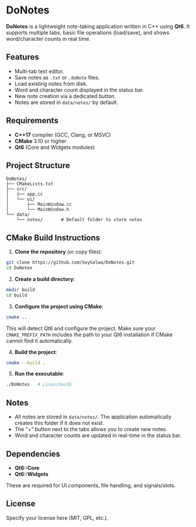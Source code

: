 # DoNotes

**DoNotes** is a lightweight note-taking application written in C++ using **Qt6**. It supports multiple tabs, basic file operations (load/save), and shows word/character counts in real time.

## Features

- Multi-tab text editor.
- Save notes as `.txt` or `.doNote` files.
- Load existing notes from disk.
- Word and character count displayed in the status bar.
- New note creation via a dedicated button.
- Notes are stored in `data/notes/` by default.

## Requirements

- **C++17** compiler (GCC, Clang, or MSVC)
- **CMake** 3.10 or higher
- **Qt6** (Core and Widgets modules)

## Project Structure

```
DoNotes/
├── CMakeLists.txt
├── src/
│   ├── app.cc
│   └── ui/
│       ├── MainWindow.cc
│       └── MainWindow.h
└── data/
    └── notes/       # Default folder to store notes
```

## CMake Build Instructions

1. **Clone the repository** (or copy files):

```bash
git clone https://github.com/SoySalwa/DoNotes.git
cd DoNotes
```

2. **Create a build directory**:

```bash
mkdir build
cd build
```

3. **Configure the project using CMake**:

```bash
cmake ..
```

This will detect Qt6 and configure the project. Make sure your `CMAKE_PREFIX_PATH` includes the path to your Qt6 installation if CMake cannot find it automatically.

4. **Build the project**:

```bash
cmake --build .
```

5. **Run the executable**:

```bash
./DoNotes   # Linux/macOS
```

## Notes

- All notes are stored in `data/notes/`. The application automatically creates this folder if it does not exist.
- The “+” button next to the tabs allows you to create new notes.
- Word and character counts are updated in real-time in the status bar.

## Dependencies

- **Qt6::Core**
- **Qt6::Widgets**

These are required for UI components, file handling, and signals/slots.

## License

Specify your license here (MIT, GPL, etc.).
